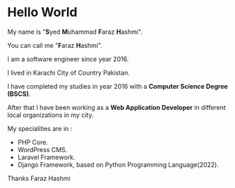 # Hello World
<p>My name is "<b>S</b>yed <b>M</b>uhammad <b>F</b>araz <b>H</b>ashmi".</p>
<p>You can call me "<b>F</b>araz <b>H</b>ashmi".</p>
<p>I am a software engineer since year 2016.</p>
<p>I lived in Karachi City of Country Pakistan.</p>
<p>I have completed my studies in year 2016 with a <b>Computer Science Degree (BSCS)</b>.</p>
<p>After that I have been working as a <b>Web Application Developer</b> in different local organizations in my city.</p>
<p>My specialities are  in :</p>
<ul>
	<li>PHP Core.</li>
	<li>WordPress CMS.</li>
	<li>Laravel Framework.</li>
	<li>Django Framework, based on Python Programming Language(2022).</li>
</ul>
<!-- For Business with me, Check Out my profile @ Fiverr: http://bit.ly/2nfgCsZ -->
<p>Thanks Faraz Hashmi</p>
